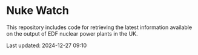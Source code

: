 # Nuke Watch

This repository includes code for retrieving the latest information available on the output of EDF nuclear power plants in the UK.

Last updated: 2024-12-27 09:10